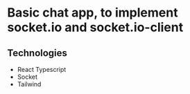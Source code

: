 # Basic chat app, to implement socket.io and socket.io-client

## Technologies

- React Typescript
- Socket
- Tailwind